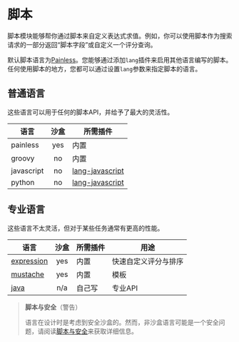 # 脚本

脚本模块能够帮你通过脚本来自定义表达式求值。例如，你可以使用脚本作为搜索请求的一部分返回“脚本字段”或自定义一个评分查询。

默认脚本语言为[Painless](https://www.elastic.co/guide/en/elasticsearch/reference/current/modules-scripting-painless.html)。您能够通过添加`lang`插件来启用其他语言编写的脚本。任何使用脚本的地方，您都可以通过设置`lang`参数来指定脚本的语言。

## 普通语言

这些语言可以用于任何的脚本API，并给予了最大的灵活性。

语言        |沙盒         |所需插件
-----------|:-----------:|---------------
painless   |yes          |内置
groovy     |no           |内置
javascript |no           |[lang-javascript](https://www.elastic.co/guide/en/elasticsearch/plugins/5.3/lang-javascript.html)
python     |no           |[lang-javascript](https://www.elastic.co/guide/en/elasticsearch/plugins/5.3/lang-javascript.html)

## 专业语言

这些语言不太灵活，但对于某些任务通常有更高的性能。

语言        |沙盒         |所需插件        |用途
-----------|:-----------:|---------------|------
[expression](./Scripting/Lucene_Expressions_Language.md)| yes       |内置   |快速自定义评分与排序
[mustache](https://www.elastic.co/guide/en/elasticsearch/reference/current/search-template.html)     |yes           |内置 | 模板
[java](./Scripting/Native_(Java)_Scripts.md) |n/a           |自己写 | 专业API


> **脚本与安全**（警告）
> 
> 语言在设计时是考虑到安全沙盒的。然而，非沙盒语言可能是一个安全问题，请阅读[脚本与安全](https://www.elastic.co/guide/en/elasticsearch/reference/current/modules-scripting-security.html)来获取详细信息。
